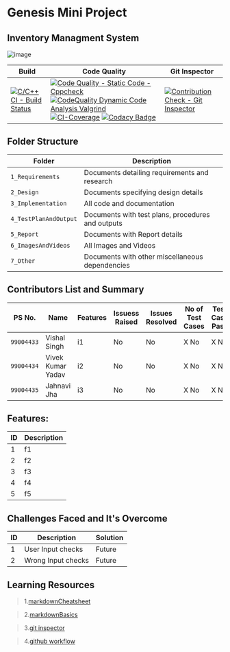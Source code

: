 # Genesis Mini Project
## Inventory Managment System

![image]()

Build | Code Quality | Git Inspector
-----------|----------|----------------
[![C/C++ CI - Build Status](https://github.com/99004434-VivekKumar/Mini_Project/actions/workflows/c-cpp.yml/badge.svg)](https://github.com/99004434-VivekKumar/Mini_Project/actions/workflows/c-cpp.yml) | [![Code Quality - Static Code - Cppcheck](https://github.com/99004434-VivekKumar/Mini_Project/actions/workflows/cppcheck.yml/badge.svg)](https://github.com/99004434-VivekKumar/Mini_Project/actions/workflows/cppcheck.yml) [![CodeQuality Dynamic Code Analysis Valgrind](https://github.com/99004434-VivekKumar/Mini_Project/actions/workflows/dynamic-code-quality.yml/badge.svg)](https://github.com/99004434-VivekKumar/Mini_Project/actions/workflows/dynamic-code-quality.yml) [![CI-Coverage](https://github.com/99004434-VivekKumar/Mini_Project/actions/workflows/coverage.yml/badge.svg)](https://github.com/99004434-VivekKumar/Mini_Project/actions/workflows/coverage.yml) [![Codacy Badge](https://app.codacy.com/project/badge/Grade/809fecee5536430f8f7908bfa4842697)](https://www.codacy.com/gh/99004434-VivekKumar/Mini_Project/dashboard?utm_source=github.com&amp;utm_medium=referral&amp;utm_content=99004434-VivekKumar/Mini_Project&amp;utm_campaign=Badge_Grade) | [![Contribution Check - Git Inspector](https://github.com/99004434-VivekKumar/Mini_Project/actions/workflows/gitinspector.yml/badge.svg)](https://github.com/99004434-VivekKumar/Mini_Project/actions/workflows/gitinspector.yml)

## Folder Structure
Folder             | Description
-------------------| -----------------------------------------
`1_Requirements`   | Documents detailing requirements and research
`2_Design`         | Documents specifying design details
`3_Implementation` | All code and documentation
`4_TestPlanAndOutput`      | Documents with test plans, procedures and outputs
`5_Report`      | Documents with Report details
`6_ImagesAndVideos`      | All Images and Videos
`7_Other`      | Documents with other miscellaneous dependencies

## Contributors List and Summary
PS No. |  Name   |    Features    | Issuess Raised |Issues Resolved|No of Test Cases|Test Case Pass
-------|---------------------|----------------|----------------|---------------|-------------|--------------
`99004433` | Vishal Singh  | i1   |  No     |  No   |X No   |X No      
`99004434` | Vivek Kumar Yadav  | i2   |  No     |  No   |X No   |X No      
`99004435` | Jahnavi Jha  | i3   |  No     |  No   |X No   |X No          

## Features:
ID | Description 
---|----------------------
 1 |  f1
 2 |  f2
 3 |  f3
 4 |  f4
 5 |  f5
 
 
## Challenges Faced and It's Overcome
ID | Description | Solution
---|----------------------|---------------------------------------
 1 |  User Input checks  | Future
 2 |  Wrong Input checks | Future


 
## Learning Resources
>1.[markdownCheatsheet](https://github.com/adam-p/markdown-here/wiki/Markdown-Cheatsheet)

>2.[markdownBasics](https://guides.github.com/features/mastering-markdown/)

>3.[git inspector](https://github.com/ejwa/gitinspector.git)

>4.[github workflow](https://docs.github.com/en/actions/learn-github-action)


